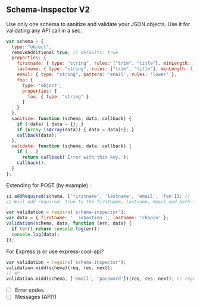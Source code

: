Schema-Inspector V2
-------------------

Use only one schema to sanitize and validate your JSON objects. Use it for validating any API call in a sec.


```js
var schema = {
  type: "object",
  removeAdditional true, // defaults: true
  properties: {
    firstname: { type: "string", rules: ["trim", "title"], minLength: 1, maxLength: 30 },
    lastname: { type: "string", rules: ["trim", "title"], minLength: 1, maxLength: 30 },
    email: { type: "string", pattern: 'email', rules: 'lower' },
    foo: {
      type: 'object',
      properties: {
        foo: { type: "string" }
      }
    }
  },
  sanitize: function (schema, data, callback) {
    if (!data) { data = {}; }
    if (Array.isArray(data)) { data = data[0]; }
    callback(data);
  },
  validate: function (schema, data, callback) {
    if (...)
      return callback('Error with this key.');
    callback();
  }
};
```

Extending for POST (by example) :
```js
si.addRequired(schema, ['firstname', 'lastname', 'email', 'foo']); // '@' for root or not parameter
// Will add required: true to the firstname, lastname, email and both foo properties
```

```js
var validation = require('schema-inspector');
var data = { firstname: '  sebastien ', lastname: 'chopin' };
validation(schema, data, function (err, data) {
  if (err) return console.log(err);
  console.log(data);
});
```

For Express.js or use express-cool-api?
```js
var validation = require('schema-inspector');
validation.midd(schema)(req, res, next);
// or
validation.midd(schema, ['email', 'password'])(req, res, next); // required properties
```

- [ ] Error codes
- [ ] Messages (API?)
